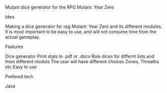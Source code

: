 Mutant
dice generator for the RPG Mutant: Year Zero

Idea

Making a dice generator for rpg Mutant: Year Zero and its different modules. 
It is most important to be easy to use, and will not consume time from the actual gameplay.

Features

Dice generator Print stats to .pdf or .docx Role dices for differnt lists and 
from different moduls The user will have different choices Zones, Threaths etc Easy to use

Prefered tech

Java
